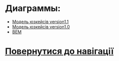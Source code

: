# Диаграммы:

* [Модель юзкейсів version1.1](https://github.com/teramont/databaseQuestioning/blob/master/Information/Diagrams/usecasemodel/main.md)
* [Модель юзкейсів version1.0](https://github.com/teramont/databaseQuestioning/blob/master/Information/Diagrams/usecasemodel/UCModel1.md)
* [BEM](https://github.com/teramont/databaseQuestioning/blob/master/Information/Diagrams/BEM/BEMv1.md)




# [Повернутися до навігації](https://github.com/teramont/databaseQuestioning/blob/master/Information/navigation.md)
